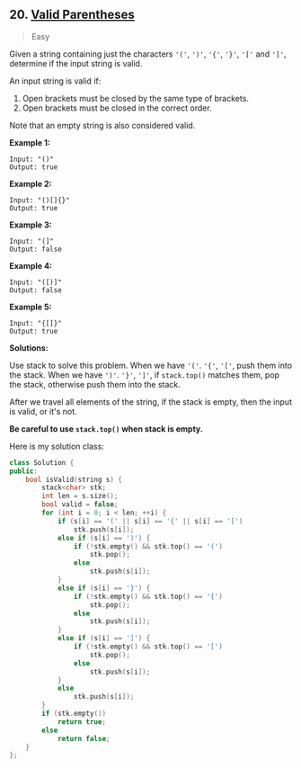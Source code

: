 ## 20. [Valid Parentheses](https://leetcode.com/problems/valid-parentheses/)

> Easy

Given a string containing just the characters `'('`, `')'`, `'{'`, `'}'`, `'['` and `']'`, determine if the input string is valid.

An input string is valid if:

1. Open brackets must be closed by the same type of brackets.
2. Open brackets must be closed in the correct order.

Note that an empty string is also considered valid.

**Example 1:**

```
Input: "()"
Output: true
```

**Example 2:**

```
Input: "()[]{}"
Output: true
```

**Example 3:**

```
Input: "(]"
Output: false
```

**Example 4:**

```
Input: "([)]"
Output: false
```

**Example 5:**

```
Input: "{[]}"
Output: true
```



**Solutions:**

Use stack to solve this problem. When we have `'('`. `'{'`, `'['`, push them into the stack. When we have `')'`. `'}'`, `']'`, if `stack.top()` matches them, pop the stack, otherwise push them into the stack.

After we travel all elements of the string, if the stack is empty, then the input is valid, or it's not.

**Be careful to use `stack.top()` when stack is empty.**

Here is my solution class:

```c++
class Solution {
public:
	bool isValid(string s) {
		stack<char> stk;
		int len = s.size();
		bool valid = false;
		for (int i = 0; i < len; ++i) {
			if (s[i] == '(' || s[i] == '{' || s[i] == '[')
				stk.push(s[i]);
			else if (s[i] == ')') {
				if (!stk.empty() && stk.top() == '(')
					stk.pop();
				else
					stk.push(s[i]);
			}
			else if (s[i] == '}') {
				if (!stk.empty() && stk.top() == '{')
					stk.pop();
				else
					stk.push(s[i]);
			}
			else if (s[i] == ']') {
				if (!stk.empty() && stk.top() == '[')
					stk.pop();
				else
					stk.push(s[i]);
			}
			else
				stk.push(s[i]);
		}
		if (stk.empty())
			return true;
		else
			return false;
	}
};
```

